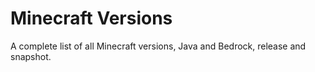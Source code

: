 # Minecraft Versions

A complete list of all Minecraft versions, Java and Bedrock, release and snapshot.
